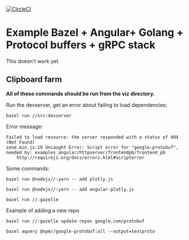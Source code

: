 [![CircleCI](https://circleci.com/gh/angular/angular-bazel-example.svg?style=svg)](https://circleci.com/gh/angular/angular-bazel-example)

# Example Bazel + Angular+ Golang + Protocol buffers + gRPC stack

This doesn't work yet.

## Clipboard farm

**All of these commands should be run from the viz directory.**

Run the devserver, get an error about failing to load dependencies:

```shell
bazel run //src:devserver
```

Error message:

    Failed to load resource: the server responded with a status of 404 (Not Found)
    zone.min.js:19 Uncaught Error: Script error for "google-protobuf", needed by: examples_angular/httpserver/frontendpb/frontend_pb
        http://requirejs.org/docs/errors.html#scripterror

Some commands:

```shell
bazel run @nodejs//:yarn -- add plotly.js
```

```shell
bazel run @nodejs//:yarn -- add angular-plotly.js
```

```shell
bazel run //:gazelle
```

Example of adding a new repo

```shell
bazel run //:gazelle update-repos google.com/protobuf
```

```shell
bazel aquery @npm//google-protobuf:all --output=textproto
```
